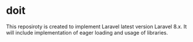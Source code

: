 # doit
This reposiroty is created to implement Laravel latest version Laravel 8.x. It will include implementation of eager loading and usage of libraries.
